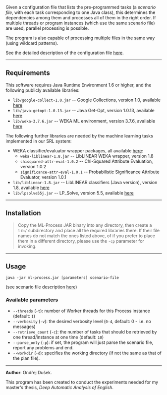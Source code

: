 Given a configuration file that lists the pre-programmed tasks (a _scenario file_, with each task corresponding to one Java class), this determines the dependencies among them and processes all of them in the right order. If multiple threads or program instances (which use the same scenario file) are used, parallel processing is possible.

The program is also capable of processing multiple files in the same way (using wildcard patterns).

See the detailed description of the configuration file [here](http://en-deep.googlecode.com/svn/trunk/xml/scenario-description.pdf).

---

## Requirements ##
This software requires Java Runtime Environment 1.6 or higher, and the following
publicly available libraries:
  * `lib/google-collect-1.0.jar` -- Google Collections, version 1.0, available [here](http://code.google.com/p/google-collections/)
  * `lib/java-getopt-1.0.13.jar` -- Java Get-Opt, version 1.0.13, available [here](http://www.urbanophile.com/~arenn/hacking/getopt/gnu.getopt.Getopt.html)
  * `lib/weka-3.7.6.jar` -- WEKA ML environment, version 3.7.6, available [here](http://www.cs.waikato.ac.nz/ml/weka/)

The following further libraries are needed by the machine learning tasks implemented
in our SRL system:
  * WEKA classifier/evaluator wrapper packages, all available [here](http://sourceforge.net/projects/weka/files/weka-packages/):
    * `weka-liblinear-1.8.jar` -- LibLINEAR WEKA wrapper, version 1.8
    * `chisquared-attr-eval-1.0.2` -- Chi-Squared Attribute Evaluation, version 1.0.2
    * `significance-attr-eval-1.0.1` -- Probabilistic Significance Attribute Evaluator, version 1.0.1
  * `lib/liblinear-1.8.jar` -- LibLINEAR classifiers (Java version), version 1.8, available [here](http://www.bwaldvogel.de/liblinear-java/)
  * `lib/lpsolve55j.jar` -- LP\_Solve, version 5.5, available     [here](http://lpsolve.sourceforge.net/5.5/)


---

## Installation ##
> Copy the ML-Process JAR binary into any directory, then create a `lib/` subdirectory
> and place all the required libraries there. If their file names do not match the
> ones listed above, of if you prefer to place them in a different directory,
> please use the `-cp` parameter for invoking.


---

## Usage ##
`java -jar ml-process.jar [parameters] scenario-file`

(see scenario file description [here](http://en-deep.googlecode.com/svn/trunk/xml/scenario-description.pdf))
### Available parameters ###
  * `--threads` (`-t`): number of Worker threads for this Process instance (default: `1`)
  * `--verbosity` (`-v`): the desired verbosity level (`0-4`, default: 0 - i.e. no messages)
  * `--retrieve_count` (`-c`): the number of tasks that should be retrieved by one thread/instance at one time (default: `10`)
  * `--parse_only` (`-p`): if set, the program will just parse the scenario file, report any problems and end.
  * `--workdir` (`-d`): specifies the working directory (if not the same as that of the plan file).


---

**Author**: Ondřej Dušek.

This program has been created to conduct the experiments needed for my master's thesis, _Deep Automatic Analysis of English_.